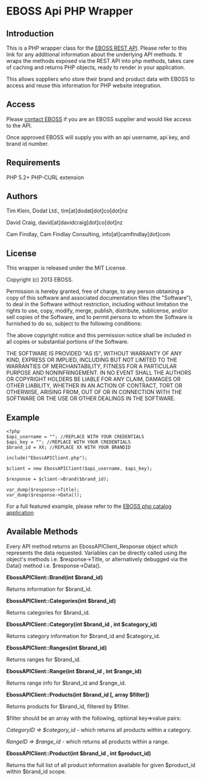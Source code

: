 EBOSS Api PHP Wrapper
==================


Introduction
------------
This is a PHP wrapper class for the [EBOSS REST API](https://github.com/eboss-api/api-docs). Please refer to this link for any additional information about the underlying API methods.
It wraps the methods exposed via the REST API into php methods, takes care of caching and returns PHP objects, ready to render in your application. 

This allows suppliers who store their brand and product data with EBOSS to access and reuse this information for PHP website integration.


Access
------
Please [contact EBOSS](http://www.eboss.co.nz/contact) if you are an EBOSS supplier and would like access to the API.

Once approved EBOSS will supply you with an api username, api key, and brand id number.


Requirements
------------
PHP 5.2+
PHP-CURL extension


Authors
-------
Tim Klein, Dodat Ltd., tim[at]dodat[dot]co[dot]nz

David Craig, david[at]davidcraig[dot]co[dot]nz

Cam Findlay, Cam Findlay Consulting, info[at]camfindlay[dot]com


License
-------
This wrapper is released under the MIT License.

Copyright (c) 2013 EBOSS.

Permission is hereby granted, free of charge, to any person obtaining a copy of this software and associated documentation files (the "Software"), to deal in the Software without restriction, including without limitation the rights to use, copy, modify, merge, publish, distribute, sublicense, and/or sell copies of the Software, and to permit persons to whom the Software is furnished to do so, subject to the following conditions:

The above copyright notice and this permission notice shall be included in all copies or substantial portions of the Software.

THE SOFTWARE IS PROVIDED "AS IS", WITHOUT WARRANTY OF ANY KIND, EXPRESS OR IMPLIED, INCLUDING BUT NOT LIMITED TO THE WARRANTIES OF MERCHANTABILITY, FITNESS FOR A PARTICULAR PURPOSE AND NONINFRINGEMENT. IN NO EVENT SHALL THE AUTHORS OR COPYRIGHT HOLDERS BE LIABLE FOR ANY CLAIM, DAMAGES OR OTHER LIABILITY, WHETHER IN AN ACTION OF CONTRACT, TORT OR OTHERWISE, ARISING FROM, OUT OF OR IN CONNECTION WITH THE SOFTWARE OR THE USE OR OTHER DEALINGS IN THE SOFTWARE.


Example
-------

    <?php
    $api_username = ""; //REPLACE WITH YOUR CREDENTIALS
    $api_key = ""; //REPLACE WITH YOUR CREDENTIALS
    $brand_id = XX; //REPLACE XX WITH YOUR BRANDID

    include("EbossAPIClient.php");

    $client = new EbossAPIClient($api_username, $api_key);
    
    $response = $client->Brand($brand_id);
    
    var_dump($response->Title);
    var_dump($response->Data());


For a full featured example, please refer to the [EBOSS php catalog application](https://github.com/eboss-api/php-catalog-app)


Available Methods
-----------------
Every API method returns an EbossAPIClient_Response object which represents the data requested. Variables can be directly called using the object's methods i.e. $response->Title, or alternatively debugged via the Data() method i.e. $response->Data().

**EbossAPIClient::Brand(int $brand_id)**

Returns information for $brand_id.


**EbossAPIClient::Categories(int $brand_id)**

Returns categories for $brand_id.


**EbossAPIClient::Category(int $brand_id , int $category_id)**

Returns category information for $brand_id and $category_id.


**EbossAPIClient::Ranges(int $brand_id)**

Returns ranges for $brand_id.


**EbossAPIClient::Range(int $brand_id , int $range_id)**

Returns range info for $brand_id and $range_id.


**EbossAPIClient::Products(int $brand_id [, array $filter])**

Returns products for $brand_id, filtered by $filter.

$filter should be an array with the following, optional key=>value pairs:

*CategoryID => $category_id*  - which returns all products within a category.

*RangeID => $range_id* - which returns all products within a range.


**EbossAPIClient::Product(int $brand_id , int $product_id)**

Returns the full list of all product information available for given $product_id within $brand_id scope.
